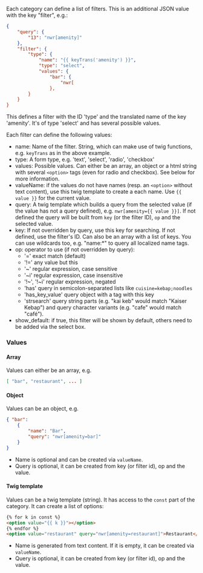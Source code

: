 Each category can define a list of filters. This is an additional JSON value with the key "filter", e.g.:

```json
{
    "query": {
        "13": "nwr[amenity]"
    },
    "filter": {
        "type": {
            "name": "{{ keyTrans('amenity') }}",
            "type": "select",
            "values": {
                "bar": {
                    "nwr[
                },
        }
    }
}
```
This defines a filter with the ID 'type' and the translated name of the key 'amenity'. It's of type 'select' and has several possible values.

Each filter can define the following values:
* name: Name of the filter. String, which can make use of twig functions, e.g. `keyTrans` as in the above example.
* type: A form type, e.g. 'text', 'select', 'radio', 'checkbox'
* values: Possible values. Can either be an array, an object or a html string with several `<option>` tags (even for radio and checkbox). See below for more information.
* valueName: if the values do not have names (resp. an `<option>` without text content), use this twig template to create a each name. Use `{{ value }}` for the current value.
* query: A twig template which builds a query from the selected value (if the value has not a query defined), e.g. `nwr[amenity={{ value }}]`. If not defined the query will be built from `key` (or the filter ID), `op` and the selected value.
* key: If not overridden by query, use this key for searching. If not defined, use the filter's ID. Can also be an array with a list of keys. You can use wildcards too, e.g. "name:*" to query all localized name tags.
* op: operator to use (if not overridden by query):
  * '=' exact match (default)
  * '!=' any value but this
  * '~' regular expression, case sensitive
  * '~i' regular expression, case insensitive
  * '!~', '!~i' regular expression, negated
  * 'has' query in semicolon-separated lists like `cuisine=kebap;noodles`
  * 'has_key_value' query object with a tag with this key
  * 'strsearch' query string parts (e.g. "kai keb" would match "Kaiser Kebap") and query character variants (e.g. "cafe" would match "café").
* show_default: if true, this filter will be shown by default, others need to be added via the select box.

### Values
#### Array
Values can either be an array, e.g. 
```json
[ "bar", "restaurant", ... ]
```

#### Object
Values can be an object, e.g. 
```json
{ "bar":
    {
        "name": "Bar",
        "query": "nwr[amenity=bar]"
    }
}
```
* Name is optional and can be created via `valueName`.
* Query is optional, it can be created from key (or filter id), op and the value.

#### Twig template
Values can be a twig template (string). It has access to the `const` part of the category. It can create a list of options:

```html
{% for k in const %}
<option value="{{ k }}"></option>
{% endfor %}
<option value="restaurant" query="nwr[amenity=restaurant]">Restaurant</option>
```

* Name is generated from text content. If it is empty, it can be created via `valueName`.
* Query is optional, it can be created from key (or filter id), op and the value.
